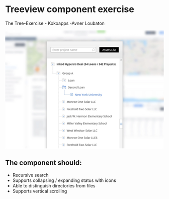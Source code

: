 # Treeview component exercise

The Tree-Exercise - Kokoapps -Avner Loubaton

![Treeview component](./public/treeview.png)

## The component should:

- Recursive search
- Supports collapsing / expanding status with icons
- Able to distinguish directories from files
- Supports vertical scrolling

